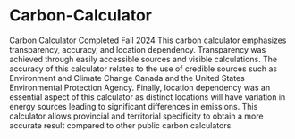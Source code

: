 # Carbon-Calculator
Carbon Calculator Completed Fall 2024
This carbon calculator emphasizes transparency, accuracy, and location dependency. Transparency was achieved through easily accessible sources and visible calculations. The accuracy of this calculator relates to the use of credible sources such as Environment and Climate Change Canada and the United States Environmental Protection Agency. Finally, location dependency was an essential aspect of this calculator as distinct locations will have variation in energy sources leading to significant differences in emissions. This calculator allows provincial and territorial specificity to obtain a more accurate result compared to other public carbon calculators. 
